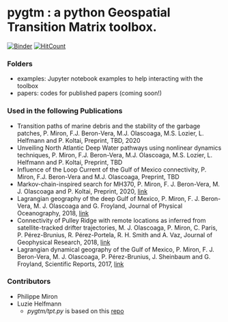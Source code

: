 # pygtm : a python Geospatial Transition Matrix toolbox.

[![Binder](https://mybinder.org/badge_logo.svg)](https://mybinder.org/v2/gh/philippemiron/pygtm/main?filepath=examples%2F)
[![HitCount](http://hits.dwyl.com/philippemiron/pygtm.svg)](http://hits.dwyl.com/philippemiron/pygtm)

### Folders
- examples: Jupyter notebook examples to help interacting with the toolbox
- papers: codes for published papers (coming soon!)

### Used in the following Publications
- Transition paths of marine debris and the stability of the garbage patches, P. Miron, F.J. Beron-Vera, M.J. Olascoaga, M.S. Lozier, L. Helfmann and P. Koltai, Preprint, TBD, 2020
- Unveiling North Atlantic Deep Water pathways using nonlinear dynamics techniques, P. Miron, F.J. Beron-Vera, M.J. Olascoaga, M.S. Lozier, L. Helfmann and P. Koltai, Preprint, TBD
- Influence of the Loop Current of the Gulf of Mexico connectivity, P. Miron, F.J. Beron-Vera and M.J. Olascoaga, Preprint, TBD
- Markov-chain-inspired search for MH370, P. Miron, F. J. Beron-Vera, M. J. Olascoaga and P. Koltai, Preprint, 2020, [link](https://aip.scitation.org/doi/10.1063/1.5092132)
- Lagrangian geography of the deep Gulf of Mexico, P. Miron, F. J. Beron-Vera, M. J. Olascoaga and G. Froyland, Journal of Physical Oceanography, 2018, [link](https://journals.ametsoc.org/doi/10.1175/JPO-D-18-0073.1)
- Connectivity of Pulley Ridge with remote locations as inferred from satellite-tracked drifter trajectories, M. J. Olascoaga, P. Miron, C. Paris, P. Pérez-Brunius, R. Pérez-Portela, R. H. Smith and A. Vaz, Journal of Geophysical Research, 2018, [link](https://agupubs.onlinelibrary.wiley.com/doi/abs/10.1029/2018JC014057)
- Lagrangian dynamical geography of the Gulf of Mexico, P. Miron, F. J. Beron-Vera, M. J. Olascoaga, P. Pérez-Brunius, J. Sheinbaum and G. Froyland, Scientific Reports, 2017, [link](https://www.nature.com/articles/s41598-017-07177-w)

### Contributors
- Philippe Miron
- Luzie Helfmann
  - *pygtm/tpt.py* is based on this [repo](https://github.com/LuzieH/pytpt)
